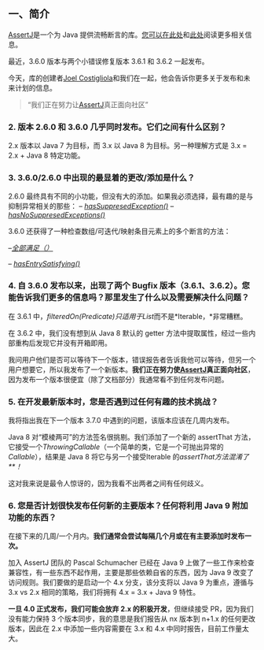 ## **一、简介**

[AssertJ](http://joel-costigliola.github.io/assertj/index.html)是一个为 Java 提供流畅断言的库。[您可以在此处](https://www.baeldung.com/introduction-to-assertj)和[此处](https://www.baeldung.com/assertJ-java-8-features)阅读更多相关信息。

最近，3.6.0 版本与两个小错误修复版本 3.6.1 和 3.6.2 一起发布。

今天，库的创建者[Joel Costigliola](https://github.com/joel-costigliola)和我们在一起，他会告诉你更多关于发布和未来计划的信息。

>   “我们正在努力让[AssertJ](http://joel-costigliola.github.io/assertj/)真正面向社区”

### **2. 版本 2.6.0 和 3.6.0 几乎同时发布。它们之间有什么区别？**

2.x 版本以 Java 7 为目标，而 3.x 以 Java 8 为目标。另一种理解方式是 3.x = 2.x + Java 8 特定功能。

### **3. 3.6.0/2.6.0 中出现的最显着的更改/添加是什么？**

2.6.0 最终具有不同的小功能，但没有大的添加。如果我必须选择，最有趣的是与抑制异常相关的那些：
– *[hasSuppresedException()](http://joel-costigliola.github.io/assertj/assertj-core-news.html#assertj-core-2.6.0-hasSuppressedException)*
– *[hasNoSuppresedExceptions()](http://joel-costigliola.github.io/assertj/assertj-core-news.html#assertj-core-2.6.0-hasNoSuppressedExceptions)*

3.6.0 还获得了一种检查数组/可迭代/映射条目元素上的多个断言的方法：

–*[全部满足（）](http://joel-costigliola.github.io/assertj/assertj-core-news.html#assertj-core-3.6.0-allSatisfy)*

– *[hasEntrySatisfying()](http://joel-costigliola.github.io/assertj/assertj-core-news.html#assertj-core-3.6.0-hasEntrySatisfying)*

### **4. 自 3.6.0 发布以来，出现了两个 Bugfix 版本（3.6.1、3.6.2）。您能告诉我们更多的信息吗？那里发生了什么以及需要解决什么问题？**

在 3.6.1 中，*filteredOn(Predicate)*只适用于*List*而不是*Iterable，*非常糟糕。

在 3.6.2 中，我们没有想到从 Java 8 默认的 getter 方法中提取属性，经过一些内部重构后发现它并没有开箱即用。

我问用户他们是否可以等待下一个版本，错误报告者告诉我他可以等待，但另一个用户想要它，所以我发布了一个新版本。**我们正在努力使[AssertJ](http://joel-costigliola.github.io/assertj/)真正面向社区**，因为发布一个版本很便宜（除了文档部分）我通常看不到任何发布问题。

### **5. 在开发最新版本时，您是否遇到过任何有趣的技术挑战？**

我将指出我在下一个版本 3.7.0 中遇到的问题，该版本应该在几周内发布。

Java 8 对“模棱两可”的方法签名很挑剔。我们添加了一个新的 assertThat 方法，它接受一个*ThrowingCallable*（一个简单的类，它是一个可抛出异常的*Callable*），结果是 Java 8 将它与另一个接受Iterable 的*assertThat方法混淆了**！*

这对我来说是最令人惊讶的，因为我看不出两者之间有任何歧义。

### **6. 您是否计划很快发布任何新的主要版本？任何将利用 Java 9 附加功能的东西？**

在接下来的几周/一个月内。**我们通常会尝试每隔几个月或在有主要添加时发布一次。**

加入 AssertJ 团队的 Pascal Schumacher 已经在 Java 9 上做了一些工作来检查兼容性，有一些东西不起作用，主要是那些依赖自省的东西，因为 Java 9 改变了访问规则。我们要做的是启动一个 4.x 分支，该分支将以 Java 9 为重点，遵循与 3.x vs 2.x 相同的策略，我们将拥有 4.x = 3.x + Java 9 特性。

**一旦 4.0 正式发布，我们可能会放弃 2.x 的积极开发**，但继续接受 PR，因为我们没有能力保持 3 个版本同步，我的意思是我们报告从 nx 版本到 n+1.x 的任何更改版本，因此在 2.x 中添加一些内容需要在 3.x 和 4.x 中同时报告，目前工作量太大。